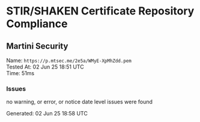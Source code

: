 # STIR/SHAKEN Certificate Repository Compliance

## Martini Security

Name: `https://p.mtsec.me/2e5a/WMyE-XpMhZdd.pem`\
Tested At: 02 Jun 25 18:51 UTC\
Time: 51ms

### Issues

no warning, or error, or notice date level issues were found

Generated: 02 Jun 25 18:58 UTC